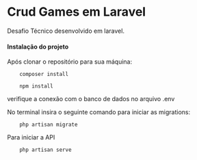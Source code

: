 # Crud Games em Laravel
Desafio Técnico desenvolvido em laravel.

#### Instalação do projeto

Após clonar o repositório para sua máquina: 

```
    composer install
    
    npm install

```
verifique a conexão com o banco de dados no arquivo .env

No terminal insira o seguinte comando para iniciar as migrations:

```
    php artisan migrate
```
Para iniciar a API

```
    php artisan serve
```
